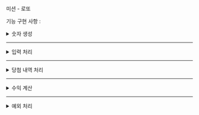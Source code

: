 미션 - 로또

기능 구현 사항 : 

<details>
<summary>숫자 생성</summary>
<div markdown="1">

라이브러리를 통해 7개의 랜덤한 숫자 생성(7번째 숫자가 보너스 숫자)

</div>
</details>

------------------------------

<details>
<summary>입력 처리</summary>
<div markdown="1">

입력이 들어오면 오름차순 정렬 후 저장

</div>
</details>

------------------------------

<details>
<summary>당첨 내역 처리</summary>
<div markdown="1">

입력값과 로또숫자를 비교후 당첨내역을 연산한다.

</div>
</details>

-------------------------------

<details>
<summary>수익 계산</summary>
<div markdown="1">

로또 가격을 기반으로 수익률을 계산한다

전체 로또 가격/ 수익 금액

</div>
</details>


-------------------------------

<details>
<summary>예외 처리</summary>
<div markdown="1">

로또 숫자의 개수, 값이 1-45사이인지, 로또 가격이 1000원이상이고 나눠떨어지는지
보너스 넘버가 겹치지 않는지, 로또 숫자가 겹치지 않는지, 보너스 번호가 1개인지

</div>
</details>

